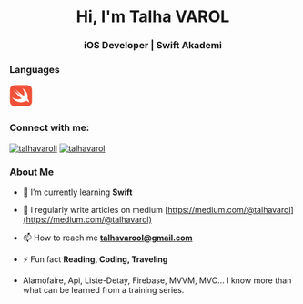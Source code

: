 <h1 align="center">Hi, I'm Talha VAROL</h1>
<h3 align="center">iOS Developer | Swift Akademi</h3>


<h3 align="left">Languages</h3>
<p align="left"><a href="https://developer.apple.com/swift/" target="_blank" rel="noreferrer"> <img src="https://raw.githubusercontent.com/devicons/devicon/master/icons/swift/swift-original.svg" alt="swift" width="40" height="40"/> </a> </p>

<h3 align="left">Connect with me:</h3>
<p align="left">
<a href="https://twitter.com/talhavaroll" target="blank"><img align="center" src="https://raw.githubusercontent.com/rahuldkjain/github-profile-readme-generator/master/src/images/icons/Social/twitter.svg" alt="talhavaroll" height="30" width="40" /></a>
<a href="https://linkedin.com/in/talhavarol" target="blank"><img align="center" src="https://raw.githubusercontent.com/rahuldkjain/github-profile-readme-generator/master/src/images/icons/Social/linked-in-alt.svg" alt="talhavarol" height="30" width="40" /></a>


<h3 align="left">About Me</h3>

- 🌱 I’m currently learning **Swift**

- 📝 I regularly write articles on medium [https://medium.com/@talhavarol](https://medium.com/@talhavarol)

- 📫 How to reach me **talhavarool@gmail.com**

- ⚡ Fun fact **Reading, Coding, Traveling**

- Alamofaire, Api, Liste-Detay, Firebase, MVVM, MVC... I know more than what can be learned from a training series.








